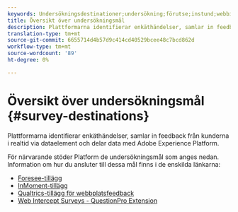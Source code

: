 ```yaml
---
keywords: Undersökningsdestinationer;undersökning;förutse;instund;webbinfångsundersökningar;frågor
title: Översikt över undersökningsmål
description: Plattformarna identifierar enkäthändelser, samlar in feedback från kunderna i realtid via dataelement och delar data med Adobe Experience Platform.
translation-type: tm+mt
source-git-commit: 6655714d4b57d9c414cd40529bcee48c7bcd862d
workflow-type: tm+mt
source-wordcount: '89'
ht-degree: 0%

---
```



# Översikt över undersökningsmål {#survey-destinations}

Plattformarna identifierar enkäthändelser, samlar in feedback från kunderna i realtid via dataelement och delar data med Adobe Experience Platform.

För närvarande stöder Platform de undersökningsmål som anges nedan. Information om hur du ansluter till dessa mål finns i de enskilda länkarna:

- [Foresee-tillägg](./foresee.md)
- [InMoment-tillägg](./inmoment.md)
- [Qualtrics-tillägg för webbplatsfeedback](./qualtrics.md)
- [Web Intercept Surveys - QuestionPro Extension](./web-intercept-surveys.md)
